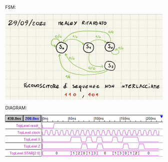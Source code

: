 FSM:

![Alt text](https://github.com/Gianeh/Verilog_Simple_Components/blob/main/Compito_29_09_2022/rete.jpg "FSM")

DIAGRAM:

![Alt text](https://github.com/Gianeh/Verilog_Simple_Components/blob/main/Compito_29_09_2022/diagramma_parziale.png "FSM")
